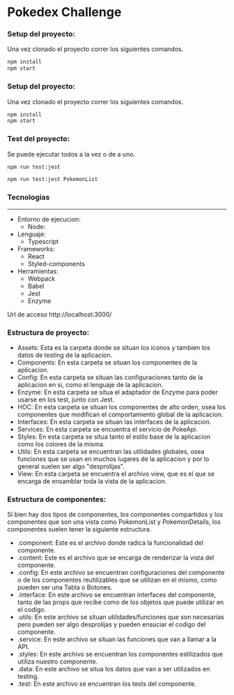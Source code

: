 # Pokedex Challenge

### Setup del proyecto:

Una vez clonado el proyecto correr los siguientes comandos.

```bash
npm install
npm start
```

### Setup del proyecto:

Una vez clonado el proyecto correr los siguientes comandos.

```bash
npm install
npm start
```

### Test del proyecto:

Se puede ejecutar todos a la vez o de a uno.

```bash
npm run test:jest
```

```bash
npm run test:jest PokemonList
```

### Tecnologias

---

- Entorno de ejecucion:
  - Node:
- Lenguaje:
  - Typescript
- Frameworks:
  - React
  - Styled-components
- Herramientas:
  - Webpack
  - Babel
  - Jest
  - Enzyme

Url de acceso http://localhost:3000/

### Estructura de proyecto:

- Assets: Esta es la carpeta donde se situan los iconos y tambien los datos de testing de la aplicacion.
- Components: En esta carpeta se situan los componentes de la aplicacion.
- Config: En esta carpeta se situan las configuraciones tanto de la aplicacion en si, como el lenguaje de la aplicacion.
- Enzyme: En esta carpeta se situa el adaptador de Enzyme para poder usarse en los test, junto con Jest.
- HOC: En esta carpeta se situan los componentes de alto orden, osea los componentes que modifican el comportamiento global de la aplicacion.
- Interfaces: En esta carpeta se situan las interfaces de la aplicacion.
- Services: En esta carpeta se encuentra el servicio de PokeApi.
- Styles: En esta carpeta se situa tanto el estilo base de la aplicacion como los colores de la misma.
- Utils: En esta carpeta se encuentran las utilidades globales, osea funciones que se usan en muchos lugares de la aplicacion y por lo general suelen ser algo "desprolijas".
- View: En esta carpeta se encuentra el archivo view, que es el que se encarga de ensamblar toda la vista de la aplicacion.

### Estructura de componentes:

Si bien hay dos tipos de componentes, los componentes compartidos y los componentes que son una vista como PokemonList y PokemonDetails, los componentes suelen tener la siguiente estructura.

- .component: Este es el archivo donde radica la funcionalidad del componente.
- .content: Este es el archivo que se encarga de renderizar la vista del componente.
- .config: En este archivo se encuentran configuraciones del componente o de los componentes reutilizables que se utilizan en el mismo, como pueden ser una Tabla o Botones.
- .interface: En este archivo se encuentran interfaces del componente, tanto de las props que recibe como de los objetos que puede utilizar en el codigo.
- .utils: En este archivo se situan utilidades/funciones que son necesarias pero pueden ser algo desprolijas y pueden ensuciar el codigo del componente.
- .service: En este archivo se situan las funciones que van a llamar a la API.
- .styles: En este archivo se encuentran los componentes estilizados que utiliza nuestro componente.
- .data: En este archivo se situa los datos que van a ser utilizados en testing.
- .test: En este archivo se encuentran los tests del componente.
